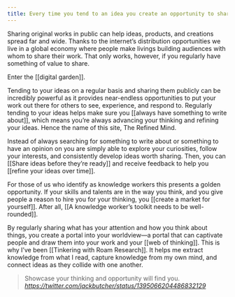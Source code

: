 ```yaml
---
title: Every time you tend to an idea you create an opportunity to share original work with others
---
```

Sharing original works in public can help ideas, products, and creations spread far and wide. Thanks to the internet’s distribution opportunities we live in a global economy where people make livings building audiences with whom to share their work. That only works, however, if you regularly have something of value to share.

Enter the [[digital garden]].

Tending to your ideas on a regular basis and sharing them publicly can be incredibly powerful as it provides near-endless opportunities to put your work out there for others to see, experience, and respond to. Regularly tending to your ideas helps make sure you [[always have something to write about]], which means you’re always advancing your thinking and refining your ideas. Hence the name of this site, The Refined Mind.

Instead of always searching for something to write about or something to have an opinion on you are simply able to explore your curiosities, follow your interests, and consistently develop ideas worth sharing. Then, you can [[Share ideas before they’re ready]] and receive feedback to help you [[refine your ideas over time]].

For those of us who identify as knowledge workers this presents a golden opportunity. If your skills and talents are in the way you think, and you give people a reason to hire you for your thinking, you [[create a market for yourself]].  After all, [[A knowledge worker’s toolkit needs to be well-rounded]].

By regularly sharing what has your attention and how you think about things, you create a portal into your worldview—a portal that can captivate people and draw them into your work and your [[web of thinking]]. This is why I’ve been [[Tinkering with Roam Research]]. It helps me extract knowledge from what I read, capture knowledge from my own mind, and connect ideas as they collide with one another.

<blockquote class="quoteback" darkmode="" data-title="Jack%20Butcher%20on%20Twitter" data-author="" cite="https://twitter.com/jackbutcher/status/1395066204486832129">
Showcase your thinking and opportunity will find you.<footer> <cite><a href="https://twitter.com/jackbutcher/status/1395066204486832129">https://twitter.com/jackbutcher/status/1395066204486832129</a></cite></footer>
</blockquote><script note="" src="https://cdn.jsdelivr.net/gh/Blogger-Peer-Review/quotebacks@1/quoteback.js"></script>